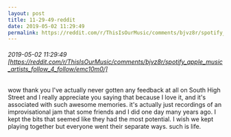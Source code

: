 ```yaml
---
layout: post
title: 11-29-49-reddit
date: 2019-05-02 11:29:49
permalink: https://reddit.com/r/ThisIsOurMusic/comments/bjvz8r/spotify_apple_music_artists_follow_4_follow/emc10m0/
---
```


###### 2019-05-02 11:29:49 [https://reddit.com/r/ThisIsOurMusic/comments/bjvz8r/spotify_apple_music_artists_follow_4_follow/emc10m0/]
wow thank you I've actually never gotten any feedback at all on South High Street and I really appreciate you saying that because I love it, and it's associated with such awesome memories. it's actually just recordings of an improvisational jam that some friends and I did one day many years ago. I kept the bits that seemed like they had the most potential. I wish we kept playing together but everyone went their separate ways. such is life.
